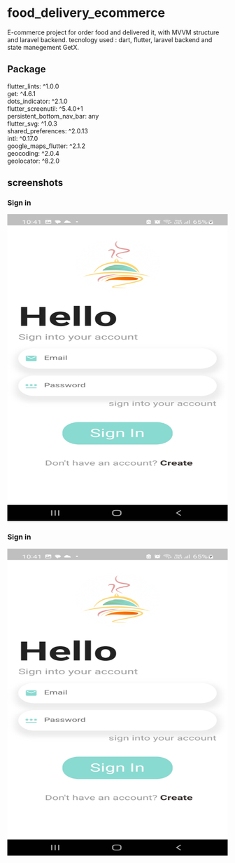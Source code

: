 # food_delivery_ecommerce

E-commerce project for order food and delivered it, with MVVM structure and laravel backend. tecnology used : dart, flutter, laravel backend and state manegement GetX.

## Package

flutter_lints: ^1.0.0 <br>
get: ^4.6.1<br>
dots_indicator: ^2.1.0<br>
flutter_screenutil: ^5.4.0+1<br>
persistent_bottom_nav_bar: any<br>
flutter_svg: ^1.0.3<br>
shared_preferences: ^2.0.13<br>
intl: ^0.17.0<br>
google_maps_flutter: ^2.1.2<br>
geocoding: ^2.0.4<br>
geolocator: ^8.2.0<br>

## screenshots
### Sign in
<img src="https://github.com/AbdoFaragAbdo/Food-Delivery-Flutter/blob/master/1.jpg" width="600" height="700" ><img>
### Sign in
<img src="https://github.com/AbdoFaragAbdo/Food-Delivery-Flutter/blob/master/1.jpg" width="600" height="700" ><img>



